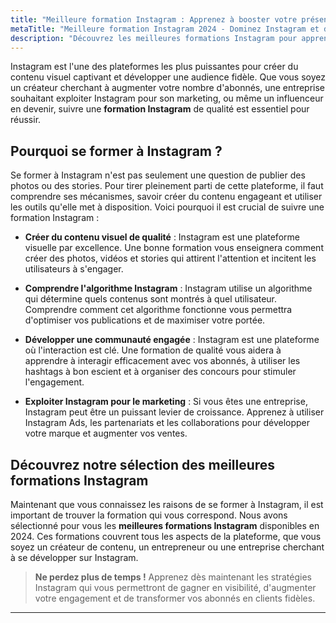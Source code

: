 ```yaml
---
title: "Meilleure formation Instagram : Apprenez à booster votre présence et à créer du contenu engageant"
metaTitle: "Meilleure formation Instagram 2024 - Dominez Instagram et développez votre audience | formation-avis.eu"
description: "Découvrez les meilleures formations Instagram pour apprendre à créer du contenu visuel impactant, à développer votre audience et à utiliser les outils marketing d'Instagram pour réussir."
---
```


Instagram est l'une des plateformes les plus puissantes pour créer du contenu visuel captivant et développer une audience fidèle. Que vous soyez un créateur cherchant à augmenter votre nombre d'abonnés, une entreprise souhaitant exploiter Instagram pour son marketing, ou même un influenceur en devenir, suivre une **formation Instagram** de qualité est essentiel pour réussir.

## Pourquoi se former à Instagram ?

Se former à Instagram n'est pas seulement une question de publier des photos ou des stories. Pour tirer pleinement parti de cette plateforme, il faut comprendre ses mécanismes, savoir créer du contenu engageant et utiliser les outils qu'elle met à disposition. Voici pourquoi il est crucial de suivre une formation Instagram :

- **Créer du contenu visuel de qualité** : Instagram est une plateforme visuelle par excellence. Une bonne formation vous enseignera comment créer des photos, vidéos et stories qui attirent l'attention et incitent les utilisateurs à s'engager.
  
- **Comprendre l'algorithme Instagram** : Instagram utilise un algorithme qui détermine quels contenus sont montrés à quel utilisateur. Comprendre comment cet algorithme fonctionne vous permettra d'optimiser vos publications et de maximiser votre portée.

- **Développer une communauté engagée** : Instagram est une plateforme où l'interaction est clé. Une formation de qualité vous aidera à apprendre à interagir efficacement avec vos abonnés, à utiliser les hashtags à bon escient et à organiser des concours pour stimuler l'engagement.

- **Exploiter Instagram pour le marketing** : Si vous êtes une entreprise, Instagram peut être un puissant levier de croissance. Apprenez à utiliser Instagram Ads, les partenariats et les collaborations pour développer votre marque et augmenter vos ventes.

## Découvrez notre sélection des meilleures formations Instagram

Maintenant que vous connaissez les raisons de se former à Instagram, il est important de trouver la formation qui vous correspond. Nous avons sélectionné pour vous les **meilleures formations Instagram** disponibles en 2024. Ces formations couvrent tous les aspects de la plateforme, que vous soyez un créateur de contenu, un entrepreneur ou une entreprise cherchant à se développer sur Instagram.

> **Ne perdez plus de temps !** Apprenez dès maintenant les stratégies Instagram qui vous permettront de gagner en visibilité, d'augmenter votre engagement et de transformer vos abonnés en clients fidèles.

---